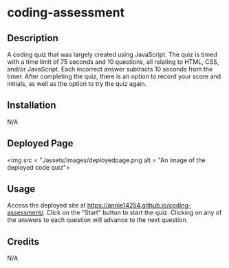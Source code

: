 # coding-assessment

## Description
A coding quiz that was largely created using JavaScript. The quiz is timed with a time limit of 75 seconds and 10 questions, all relating to HTML, CSS, and/or JavaScript. Each incorrect answer subtracts 10 seconds from the timer. After completing the quiz, there is an option to record your score and initials, as well as the option to try the quiz again.

## Installation
N/A

## Deployed Page
<img src = "./assets/images/deployedpage.png alt = "An image of the deployed code quiz">

## Usage
Access the deployed site at https://annie14254.github.io/coding-assessment/. Click on the "Start" button to start the quiz. Clicking on any of the answers to each question will advance to the next question.

## Credits
N/A
